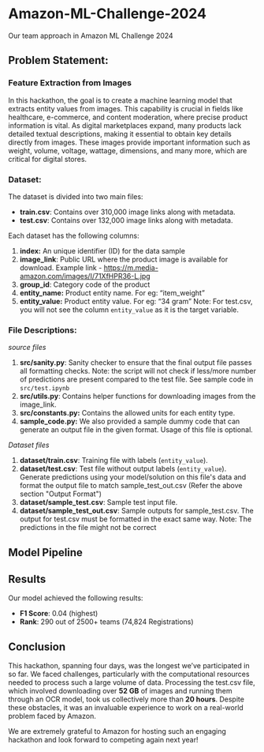 # Amazon-ML-Challenge-2024
Our team approach in Amazon ML Challenge 2024
## Problem Statement: 
### Feature Extraction from Images

In this hackathon, the goal is to create a machine learning model that extracts entity values from images. This capability is crucial in fields like healthcare, e-commerce, and content moderation, where precise product information is vital. As digital marketplaces expand, many products lack detailed textual descriptions, making it essential to obtain key details directly from images. These images provide important information such as weight, volume, voltage, wattage, dimensions, and many more, which are critical for digital stores.

### Dataset: 
The dataset is divided into two main files:

- **train.csv**: Contains over 310,000 image links along with metadata.
- **test.csv**: Contains over 132,000 image links along with metadata.
  
Each dataset has the following columns:

1. **index:** An unique identifier (ID) for the data sample
2. **image_link**: Public URL where the product image is available for download. Example link - https://m.media-amazon.com/images/I/71XfHPR36-L.jpg
3. **group_id**: Category code of the product
4. **entity_name:** Product entity name. For eg: “item_weight” 
5. **entity_value:** Product entity value. For eg: “34 gram”
    Note: For test.csv, you will not see the column `entity_value` as it is the target variable.

### File Descriptions:

*source files*

1. **src/sanity.py**: Sanity checker to ensure that the final output file passes all formatting checks. Note: the script will not check if less/more number of predictions are present compared to the test file. See sample code in `src/test.ipynb` 
2. **src/utils.py**: Contains helper functions for downloading images from the image_link.
3. **src/constants.py:** Contains the allowed units for each entity type.
4. **sample_code.py:** We also provided a sample dummy code that can generate an output file in the given format. Usage of this file is optional. 

*Dataset files*

1. **dataset/train.csv**: Training file with labels (`entity_value`).
2. **dataset/test.csv**: Test file without output labels (`entity_value`). Generate predictions using your model/solution on this file's data and format the output file to match sample_test_out.csv (Refer the above section "Output Format")
3. **dataset/sample_test.csv**: Sample test input file.
4. **dataset/sample_test_out.csv**: Sample outputs for sample_test.csv. The output for test.csv must be formatted in the exact same way. Note: The predictions in the file might not be correct

## Model Pipeline


## Results

Our model achieved the following results:

- **F1 Score**: 0.04 (highest)
- **Rank**: 290 out of 2500+ teams (74,824 Registrations)

## Conclusion 
This hackathon, spanning four days, was the longest we’ve participated in so far. We faced challenges, particularly with the computational resources needed to process such a large volume of data. Processing the test.csv file, which involved downloading over **52 GB** of images and running them through an OCR model, took us collectively more than **20 hours**. Despite these obstacles, it was an invaluable experience to work on a real-world problem faced by Amazon. 

We are extremely grateful to Amazon for hosting such an engaging hackathon and look forward to competing again next year!
